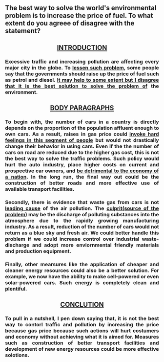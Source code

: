 ## **The best way to solve the world's environmental problem is to increase the price of fuel. To what extent do you agreee of disagree with the statement?**

## **<center><u>INTRODUCTION</u>**
### <p style="text-align:justify; text-justify:inter-ideograph;"> Excessive traffic and increasing pollution are affecting every major city in the globe. To <u>lessen such problem</u>, some people say that the governments should raise up the price of fuel such as petrol and diesel. <u>It may help to some extent but I disagree that it is the best solution to solve the problem of</u> the environment.
## **<center><u>BODY PARAGRAPHS</u>**
###  <p style="text-align:justify; text-justify:inter-ideograph;">     To begin with, the number of cars in a country is directly depends on the proportion of the population affluent enough to own cars. As a result, raises in gas price could <u>invoke hard feelings in this segment of people</u> but would not drastically change their behavior in using cars. Even if the the number of cars on road are reduced due to the higher gas cost, this is not the best way to solve the traffic problems. Such policy would hurt the auto industry, place higher costs on current and prospective car owners, and <u>be detrimental to the economy of a nation</u>. In the long run, the final way out could be the construction of better roads and more effective use of available transport facilities.
### <p style="text-align:justify; text-justify:inter-ideograph;"> Secondly, there is evidence that waste gas from cars is not <u>leading cause</u> of the air pollution. The <u>culprit(source of the problem)</u> may be the discharge of polluting substances into the atmosphere due to the rapidly growing manufacturing industry. As a result, reduction of the number of cars would not return as a blue sky and fresh air. We could better handle this problem if we could increase control over industrial waste-discharge and adopt more enviornmental friendly materials and production equipment.
### <p style="text-align:justify; text-justify:inter-ideograph;">        Finally, other mearsures like the application of cheaper and cleaner energy resources could also be a better solution. For example, we now have the ability to make cell-powered or even solar-powered cars. Such energy is completely clean and plentiful.
## **<center><u>CONCLUTION</u>**
### <p style="text-align:justify; text-justify:inter-ideograph;"> To pull in a nutshell, I pen down saying that, it is not the best way to contorl traffic and pollution by increasing the price because gas price because such actions will hurt costumers and economy without achieving what it is aimed for. Measures such as construction of better transport facilities and development of new energy resources could be more effective solotions.
